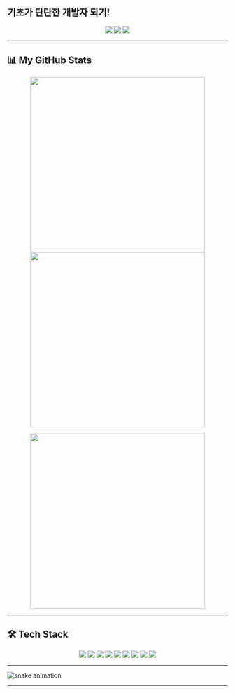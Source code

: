 ## 기초가 탄탄한 개발자 되기!

<p align="center">
  <a href="https://github.com/sangwon02">
    <img src="https://img.shields.io/badge/GitHub-181717?style=for-the-badge&logo=github&logoColor=white"/>
  </a>
  <a href="https://sangwon02.tistory.com/">
    <img src="https://img.shields.io/badge/Blog-20C997?style=for-the-badge&logo=tistory&logoColor=white"/>
  </a>
  <a href="mailto:sangwon020214@gmail.com">
    <img src="https://img.shields.io/badge/Email-D14836?style=for-the-badge&logo=gmail&logoColor=white"/>
  </a>
</p>

---

## 📊 My GitHub Stats

<p align="center">
  <img src="https://github-readme-stats.vercel.app/api?username=sangwon02&show_icons=true&theme=calm" width="400"/>
  <img src="https://github-readme-streak-stats.herokuapp.com/?user=sangwon02&theme=calm" width="400"/>
</p>
<p align="center">
  <img src="https://github-readme-stats.vercel.app/api/top-langs/?username=sangwon02&layout=compact&theme=calm" width="400"/>
</p>

---

## 🛠️ Tech Stack

<p align="center">
  <img src="https://img.shields.io/badge/Node.js-339933?style=for-the-badge&logo=node.js&logoColor=white"/>
  <img src="https://img.shields.io/badge/SpringBoot-6DB33F?style=for-the-badge&logo=springboot&logoColor=white"/>
  <img src="https://img.shields.io/badge/MySQL-4479A1?style=for-the-badge&logo=mysql&logoColor=white"/>
  <img src="https://img.shields.io/badge/React-61DAFB?style=for-the-badge&logo=react&logoColor=black"/>
  <img src="https://img.shields.io/badge/TypeScript-3178C6?style=for-the-badge&logo=typescript&logoColor=white"/>
  <img src="https://img.shields.io/badge/Notion-000000?style=for-the-badge&logo=notion&logoColor=white"/>
  <img src="https://img.shields.io/badge/Figma-F24E1E?style=for-the-badge&logo=figma&logoColor=white"/>
  <img src="https://img.shields.io/badge/AWS-232F3E?style=for-the-badge&logo=amazonaws&logoColor=white"/>
  <img src="https://img.shields.io/badge/Git-FF5722?style=for-the-badge&logo=git&logoColor=white"/>
</p>

---

![snake animation](https://github.com/sangwon02/sangwon02/blob/output/dist/github-contribution-grid-snake.svg)

---

